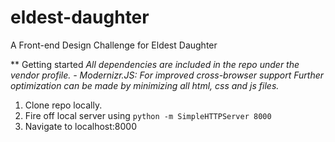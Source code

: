 eldest-daughter
===============

A Front-end Design Challenge for Eldest Daughter

** Getting started
_All dependencies are included in the repo under the vendor profile._
  _- Modernizr.JS: For improved cross-browser support_
_Further optimization can be made by minimizing all html, css and js files._
1. Clone repo locally.
2. Fire off local server using 
```python -m SimpleHTTPServer 8000```
3. Navigate to localhost:8000